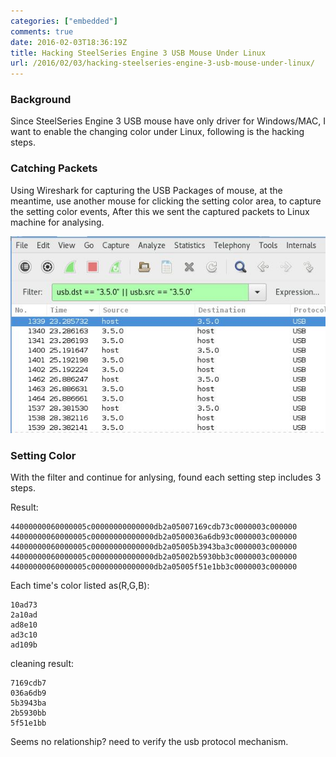 ```yaml
---
categories: ["embedded"]
comments: true
date: 2016-02-03T18:36:19Z
title: Hacking SteelSeries Engine 3 USB Mouse Under Linux
url: /2016/02/03/hacking-steelseries-engine-3-usb-mouse-under-linux/
---
```


### Background
Since SteelSeries Engine 3 USB mouse have only driver for Windows/MAC, I want to enable
the changing color under Linux, following is the hacking steps.     

### Catching Packets
Using Wireshark for capturing the USB Packages of mouse, at the meantime, use another
mouse for clicking the setting color area, to capture the setting color events, After
this we sent the captured packets to Linux machine for analysing.    

![/images/2016_02_03_18_38_33_587x367.jpg](/images/2016_02_03_18_38_33_587x367.jpg)    

### Setting Color
With the filter and continue for anlysing, found each setting step includes 3 steps.   

Result:    

```
44000000060000005c00000000000000db2a05007169cdb73c0000003c000000
44000000060000005c00000000000000db2a0500036a6db93c0000003c000000
44000000060000005c00000000000000db2a05005b3943ba3c0000003c000000
44000000060000005c00000000000000db2a05002b5930bb3c0000003c000000
44000000060000005c00000000000000db2a05005f51e1bb3c0000003c000000
```
Each time's color listed as(R,G,B):    

```
10ad73
2a10ad
ad8e10
ad3c10
ad109b
```

cleaning result:    

```
7169cdb7
036a6db9
5b3943ba
2b5930bb
5f51e1bb
```

Seems no relationship? need to verify the usb protocol mechanism.    
